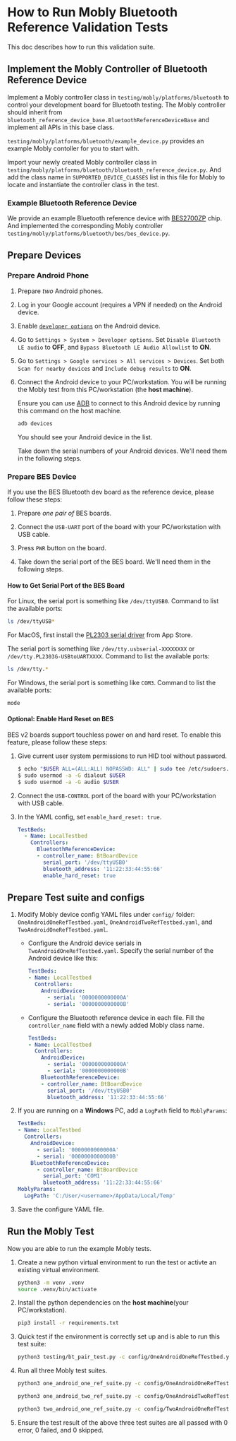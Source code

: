 # How to Run Mobly Bluetooth Reference Validation Tests

This doc describes how to run this validation suite.

## Implement the Mobly Controller of Bluetooth Reference Device

Implement a Mobly controller class in `testing/mobly/platforms/bluetooth` to
control your development board for Bluetooth testing. The Mobly controller
should inherit from 
`bluetooth_reference_device_base.BluetoothReferenceDeviceBase` and implement
all APIs in this base class.

`testing/mobly/platforms/bluetooth/example_device.py` provides an example
Mobly contoller for you to start with.

Import your newly created Mobly controller class in
`testing/mobly/platforms/bluetooth/bluetooth_reference_device.py`. And add the
class name in `SUPPORTED_DEVICE_CLASSES` list in this file for Mobly to
locate and instantiate the controller class in the test. 

### Example Bluetooth Reference Device

We provide an example Bluetooth reference device with [BES2700ZP](https://www.bestechnic.com/Uploads/keditor/file/20241010/20241010183445_21850.pdf) chip.
And implemented the corresponding Mobly controller
`testing/mobly/platforms/bluetooth/bes/bes_device.py`.

## Prepare Devices

### Prepare Android Phone

1.  Prepare *two* Android phones.

1.  Log in your Google account (requires a VPN if needed) on the Android device.

1.  Enable
    [`developer options`](https://developer.android.com/studio/debug/dev-options#enable)
    on the Android device.

1.  Go to `Settings > System > Developer options`. Set `Disable Bluetooth LE
    audio` to **OFF**, and `Bypass Bluetooth LE Audio Allowlist` to **ON**.

1.  Go to `Settings > Google services > All services > Devices`. Set both
    `Scan for nearby devices` and `Include debug results` to **ON**.

1.  Connect the Android device to your PC/workstation. You will be running the
    Mobly test from this PC/workstation (the **host machine**).

    Ensure you can use [ADB](https://developer.android.com/tools/adb) to connect
    to this Android device by running this command on the host machine.

    ```bash
    adb devices
    ```

    You should see your Android device in the list.

    Take down the serial numbers of your Android devices. We'll need them in the
    following steps.

### Prepare BES Device

If you use the BES Bluetooth dev board as the reference device, please follow
these steps:

1.  Prepare *one pair of* BES boards.

1.  Connect the `USB-UART` port of the board with your PC/workstation with USB 
    cable.

1.  Press `PWR` button on the board.

1.  Take down the serial port of the BES board. We'll need them in the following
    steps.

#### How to Get Serial Port of the BES Board

For Linux, the serial port is something like `/dev/ttyUSB0`.
Command to list the available ports:

```bash
ls /dev/ttyUSB*
```

For MacOS, first install the
[PL2303 serial driver](https://apps.apple.com/cn/app/pl2303-serial/id1624835354?l=en-GB&mt=12)
from App Store.

The serial port is something like `/dev/tty.usbserial-XXXXXXXX` or
`/dev/tty.PL2303G-USBtoUARTXXXX`. Command to list the available ports:

```bash
ls /dev/tty.*
```

For Windows, the serial port is something like `COM3`.
Command to list the available ports:

```bash
mode
```

#### Optional: Enable Hard Reset on BES

BES v2 boards support touchless power on and hard reset. To enable this
feature, please follow these steps:

1.  Give current user system permissions to run HID tool without password.

    ```bash
    $ echo "$USER ALL=(ALL:ALL) NOPASSWD: ALL" | sudo tee /etc/sudoers.d/$USER
    $ sudo usermod -a -G dialout $USER
    $ sudo usermod -a -G audio $USER
    ```

1.  Connect the `USB-CONTROL` port of the board with your PC/workstation with
    USB cable.

1.  In the YAML config, set `enable_hard_reset: true`.

    ```yaml
    TestBeds:
      - Name: LocalTestbed
        Controllers:
          BluetoothReferenceDevice:
          - controller_name: BtBoardDevice
            serial_port: '/dev/ttyUSB0'
            bluetooth_address: '11:22:33:44:55:66'
            enable_hard_reset: true
    ```

##  Prepare Test suite and configs

1. Modify Mobly device config YAML files under `config/` folder:
   `OneAndroidOneRefTestbed.yaml`, `OneAndroidTwoRefTestbed.yaml`,
   and `TwoAndroidOneRefTestbed.yaml`.

    + Configure the Android device serials in `TwoAndroidOneRefTestbed.yaml`.
      Specify the serial number of the Android device like this:

      ```yaml
      TestBeds:
      - Name: LocalTestbed
        Controllers:
          AndroidDevice:
            - serial: '0000000000000A'
            - serial: '0000000000000B'
      ```

    + Configure the Bluetooth reference device in each file. Fill the
    `controller_name` field with a newly added Mobly class name.

      ```yaml
      TestBeds:
      - Name: LocalTestbed
        Controllers:
          AndroidDevice:
            - serial: '0000000000000A'
            - serial: '0000000000000B'
          BluetoothReferenceDevice:
          - controller_name: BtBoardDevice
            serial_port: '/dev/ttyUSB0'
            bluetooth_address: '11:22:33:44:55:66'
      ```

1.  If you are running on a **Windows** PC, add a `LogPath` field to
    `MoblyParams`:

    ```yaml
    TestBeds:
    - Name: LocalTestbed
      Controllers:
        AndroidDevice:
          - serial: '0000000000000A'
          - serial: '0000000000000B'
        BluetoothReferenceDevice:
          - controller_name: BtBoardDevice
            serial_port: 'COM1'
            bluetooth_address: '11:22:33:44:55:66'
    MoblyParams:
      LogPath: 'C:/User/<username>/AppData/Local/Temp'
    ```

1.  Save the configure YAML file.

## Run the Mobly Test

Now you are able to run the example Mobly tests.

1.  Create a new python virtual environment to run the test or activte an existing
    virtual environment.

    ```bash
    python3 -m venv .venv
    source .venv/bin/activate
    ```

1.  Install the python dependencies on the **host machine**(your PC/workstation).

    ```bash
    pip3 install -r requirements.txt
    ```

1.  Quick test if the environment is correctly set up and is able to run this
    test suite:

    ```bash
    python3 testing/bt_pair_test.py -c config/OneAndroidOneRefTestbed.yaml
    ```

1.  Run all three Mobly test suites.

    ```bash
    python3 one_android_one_ref_suite.py -c config/OneAndroidOneRefTestbed.yaml
    ```

    ```bash
    python3 one_android_two_ref_suite.py -c config/OneAndroidTwoRefTestbed.yaml
    ```

    ```bash
    python3 two_android_one_ref_suite.py -c config/TwoAndroidOneRefTestbed.yaml
    ```

1.  Ensure the test result of the above three test suites are all passed with
    0 error, 0 failed, and 0 skipped.
